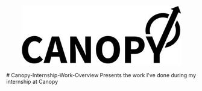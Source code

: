 <p align="center">
  <img src="images/logo.jpeg" />
</p>
# Canopy-Internship-Work-Overview
Presents the work I've done during my internship at Canopy

